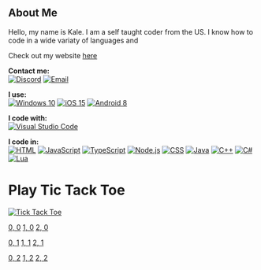 ## About Me

Hello, my name is Kale. I am a self taught coder from the US.
I know how to code in a wide variaty of languages and 

Check out my website [here](https://kaleko.ga)

**Contact me:**\
[![Discord](https://img.shields.io/badge/Discord-%237289DA.svg?style=for-the-badge&logo=discord&logoColor=white)](https://discord.com/invite/pTKcJjwJ3G)
[![Email](https://img.shields.io/badge/Email-00B1DE?style=for-the-badge&logo=gmail&logoColor=white)](mailto:contact@kaleko.ga)

**I use:**\
[![Windows 10](https://img.shields.io/badge/Windows%2010-0078D6?style=for-the-badge&logo=windows&logoColor=white)](https://www.microsoft.com/en-us/windows/get-windows-10)
[![iOS 15](https://img.shields.io/badge/iOS%2015-000000?style=for-the-badge&logo=ios&logoColor=white)](https://www.apple.com/ios/)
[![Android 8](https://img.shields.io/badge/Android%208-3DDC84?style=for-the-badge&logo=android&logoColor=white)](https://www.android.com/)

**I code with:**\
[![Visual Studio Code](https://img.shields.io/badge/Visual%20Studio%20Code-0078d7.svg?style=for-the-badge&logo=visual-studio-code&logoColor=white)](https://code.visualstudio.com/)

**I code in:**\
[![HTML](https://img.shields.io/badge/html-%23E34F26.svg?style=for-the-badge&logo=html5&logoColor=white)](https://developer.mozilla.org/en-US/docs/Web/HTML)
[![JavaScript](https://img.shields.io/badge/javascript-%23323330.svg?style=for-the-badge&logo=javascript&logoColor=%23F7DF1E)](https://www.javascript.com/)
[![TypeScript](https://img.shields.io/badge/typescript-%23007ACC.svg?style=for-the-badge&logo=typescript&logoColor=white)](https://www.typescriptlang.org/)
[![Node.js](https://img.shields.io/badge/node.js-%2343853D.svg?style=for-the-badge&logo=node.js&logoColor=white)](https://nodejs.org/)
[![CSS](https://img.shields.io/badge/css-%231572B6.svg?style=for-the-badge&logo=css3&logoColor=white)](https://www.w3.org/Style/CSS/Overview.en.html)
[![Java](https://img.shields.io/badge/java-%23ED8B00.svg?style=for-the-badge&logo=java&logoColor=white)](https://www.java.com/)
[![C++](https://img.shields.io/badge/c++-174999.svg?style=for-the-badge&logo=cplusplus&logoColor=white)](https://docs.microsoft.com/en-us/cpp/cpp/)
[![C#](https://img.shields.io/badge/c%23-%23239120.svg?style=for-the-badge&logo=c-sharp&logoColor=white)](https://docs.microsoft.com/en-us/dotnet/csharp/)
[![Lua](https://img.shields.io/badge/lua-%232C2D72.svg?style=for-the-badge&logo=lua&logoColor=white)](https://www.lua.org/)

# Play Tic Tack Toe

[![Tick Tack Toe](https://tictactoe.kaleko.ga/game)](https://tictactoe.kaleko.ga/)

[0, 0](https://tictactoe.kaleko.ga/update/1,0/x?return=https://tictactoe.kaleko.ga/)
[1, 0](https://tictactoe.kaleko.ga/update/1,0/x?return=https://tictactoe.kaleko.ga/)
[2, 0](https://tictactoe.kaleko.ga/update/1,0/x?return=https://tictactoe.kaleko.ga/)

[0, 1](https://tictactoe.kaleko.ga/update/1,0/x?return=https://tictactoe.kaleko.ga/)
[1, 1](https://tictactoe.kaleko.ga/update/1,0/x?return=https://tictactoe.kaleko.ga/)
[2, 1](https://tictactoe.kaleko.ga/update/1,0/x?return=https://tictactoe.kaleko.ga/)

[0, 2](https://tictactoe.kaleko.ga/update/1,0/x?return=https://tictactoe.kaleko.ga/)
[1, 2](https://tictactoe.kaleko.ga/update/1,0/x?return=https://tictactoe.kaleko.ga/)
[2, 2](https://tictactoe.kaleko.ga/update/1,0/x?return=https://tictactoe.kaleko.ga/)
